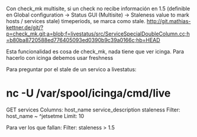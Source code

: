 Con check_mk multisite, si un check no recibe información en 1.5 (definible en Global configuration -> Status GUI (Multisite) -> Staleness value to mark hosts / services stale) timeperiods, se marca como stale.
http://git.mathias-kettner.de/git/?p=check_mk.git;a=blob;f=livestatus/src/ServiceSpecialDoubleColumn.cc;h=b80ba8720588ed776405093ed0390b9c39a0166c;hb=HEAD

Esta funcionalidad es cosa de check_mk, nada tiene que ver icinga.
Para hacerlo con icinga debemos usar freshness

Para preguntar por el stale de un servico a livestatus:
# nc -U /var/spool/icinga/cmd/live
GET services
Columns: host_name service_description staleness
Filter: host_name ~ ^jetsetme
Limit: 10


Para ver los que fallan:
Filter: staleness > 1.5

